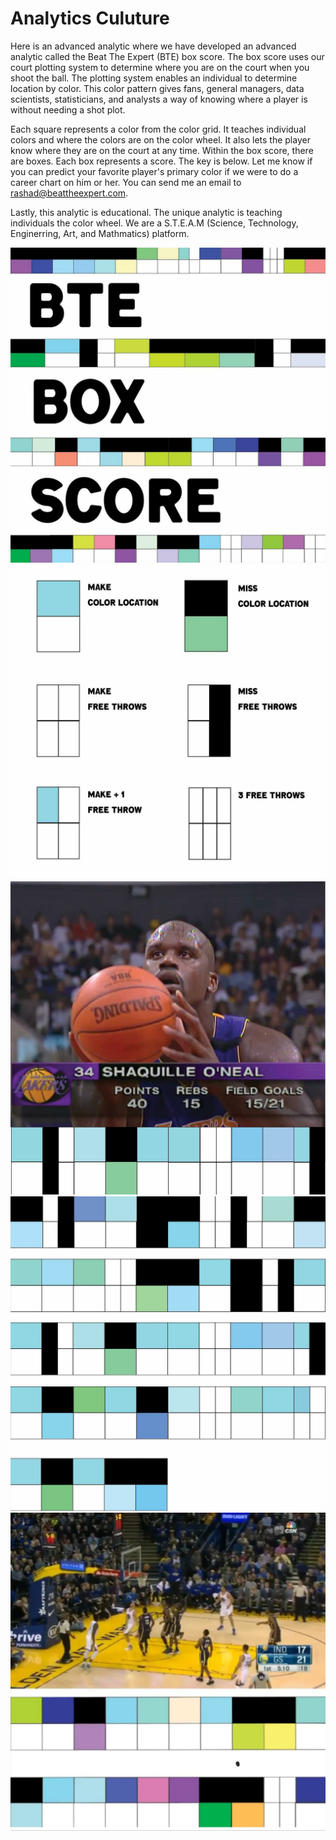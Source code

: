 # Analytics Culuture
Here is an advanced analytic where we have developed an advanced analytic called the Beat The Expert (BTE) box score.  The box score uses our court plotting system to determine where you are on the court when you shoot the ball. 
The plotting system enables an individual to determine location by color.  This color pattern gives fans, general managers, data scientists, statisticians, and analysts a way of knowing where a player is without needing a shot plot.  

Each square represents a color from the color grid.  It teaches individual colors and where the colors are on the color wheel.  It also lets the player know where they are on the court at any time.  Within the box score, there are boxes.  Each box represents a score.  The key is below.  Let me know if you can predict your favorite player's primary color if we were to do a career chart on him or her.  You can send me an email to rashad@beattheexpert.com. 

Lastly, this analytic is educational.  The unique analytic is teaching individuals the color wheel.  We are a S.T.E.A.M (Science, Technology, Enginerring, Art, and Mathmatics) platform.  


![alt text](https://github.com/rashadwest/rashadwest.github.io/blob/master/_posts/BTE_Box_Score.jpg?raw=true)
![alt text](https://github.com/rashadwest/rashadwest.github.io/blob/master/_posts/Analytic_shots.jpg?raw=true)
![alt text](https://github.com/rashadwest/rashadwest.github.io/blob/master/_posts/Analytic_Shaq.jpg?raw=true)
![alt text](https://github.com/rashadwest/rashadwest.github.io/blob/master/_posts/Analytic_Shaq_2.jpg?raw=true)
![alt text](https://github.com/rashadwest/rashadwest.github.io/blob/master/_posts/Analytic_Klay.jpg?raw=true)
